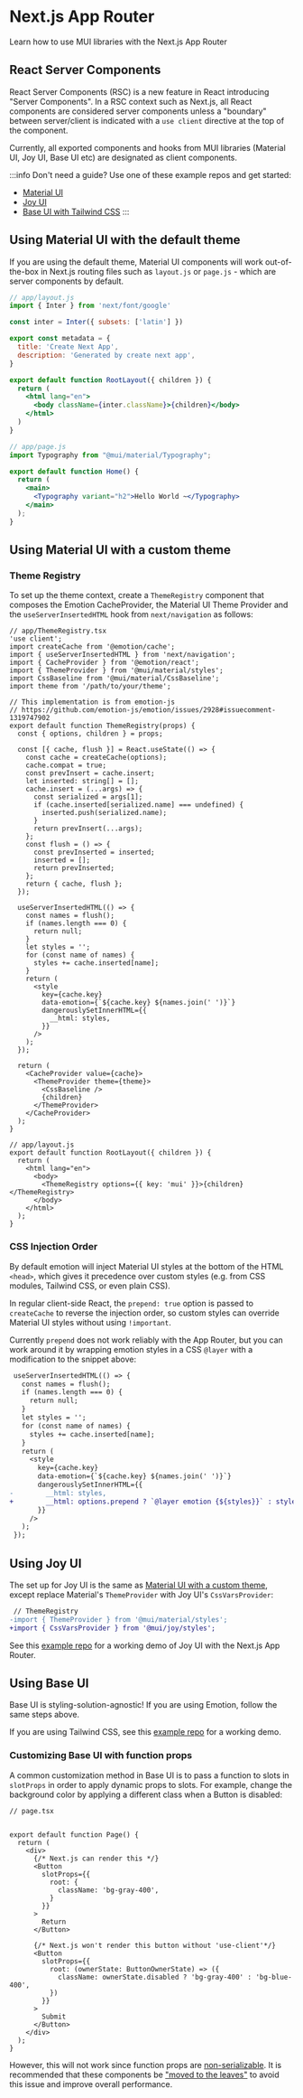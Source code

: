 # Next.js App Router

<p class="description">Learn how to use MUI libraries with the Next.js App Router</p>

## React Server Components

React Server Components (RSC) is a new feature in React introducing "Server Components".
In a RSC context such as Next.js, all React components are considered server components unless a "boundary" between server/client is indicated with a `use client` directive at the top of the component.

Currently, all exported components and hooks from MUI libraries (Material UI, Joy UI, Base UI etc) are designated as client components.

:::info
Don't need a guide? Use one of these example repos and get started:

- [Material UI](https://github.com/mui/material-ui/blob/master/examples/material-next-app-router-ts)
- [Joy UI](https://github.com/mui/material-ui/blob/master/examples/joy-next-app-router-ts)
- [Base UI with Tailwind CSS](https://github.com/mui/material-ui/blob/master/examples/base-next-app-router-tailwind-ts)
:::

## Using Material UI with the default theme

If you are using the default theme, Material UI components will work out-of-the-box in Next.js routing files such as `layout.js` or `page.js` - which are server components by default.

<!-- TODO: investigate whether it still needs an explicit <head/> to prevent FOUC https://github.com/mui/material-ui/issues/34905#issuecomment-1332040656 -->

```jsx
// app/layout.js
import { Inter } from 'next/font/google'

const inter = Inter({ subsets: ['latin'] })

export const metadata = {
  title: 'Create Next App',
  description: 'Generated by create next app',
}

export default function RootLayout({ children }) {
  return (
    <html lang="en">
      <body className={inter.className}>{children}</body>
    </html>
  )
}

// app/page.js
import Typography from "@mui/material/Typography";

export default function Home() {
  return (
    <main>
      <Typography variant="h2">Hello World ~</Typography>
    </main>
  );
}
```

## Using Material UI with a custom theme

### Theme Registry

To set up the theme context, create a `ThemeRegistry` component that composes the Emotion CacheProvider, the Material UI Theme Provider and the `useServerInsertedHTML` hook from `next/navigation` as follows:

```tsx
// app/ThemeRegistry.tsx
'use client';
import createCache from '@emotion/cache';
import { useServerInsertedHTML } from 'next/navigation';
import { CacheProvider } from '@emotion/react';
import { ThemeProvider } from '@mui/material/styles';
import CssBaseline from '@mui/material/CssBaseline';
import theme from '/path/to/your/theme';

// This implementation is from emotion-js
// https://github.com/emotion-js/emotion/issues/2928#issuecomment-1319747902
export default function ThemeRegistry(props) {
  const { options, children } = props;

  const [{ cache, flush }] = React.useState(() => {
    const cache = createCache(options);
    cache.compat = true;
    const prevInsert = cache.insert;
    let inserted: string[] = [];
    cache.insert = (...args) => {
      const serialized = args[1];
      if (cache.inserted[serialized.name] === undefined) {
        inserted.push(serialized.name);
      }
      return prevInsert(...args);
    };
    const flush = () => {
      const prevInserted = inserted;
      inserted = [];
      return prevInserted;
    };
    return { cache, flush };
  });

  useServerInsertedHTML(() => {
    const names = flush();
    if (names.length === 0) {
      return null;
    }
    let styles = '';
    for (const name of names) {
      styles += cache.inserted[name];
    }
    return (
      <style
        key={cache.key}
        data-emotion={`${cache.key} ${names.join(' ')}`}
        dangerouslySetInnerHTML={{
          __html: styles,
        }}
      />
    );
  });

  return (
    <CacheProvider value={cache}>
      <ThemeProvider theme={theme}>
        <CssBaseline />
        {children}
      </ThemeProvider>
    </CacheProvider>
  );
}

// app/layout.js
export default function RootLayout({ children }) {
  return (
    <html lang="en">
      <body>
        <ThemeRegistry options={{ key: 'mui' }}>{children}</ThemeRegistry>
      </body>
    </html>
  );
}
```

### CSS Injection Order

<!-- https://github.com/emotion-js/emotion/issues/3059 -->

By default emotion will inject Material UI styles at the bottom of the HTML `<head>`, which gives it precedence over custom styles (e.g. from CSS modules, Tailwind CSS, or even plain CSS).

In regular client-side React, the `prepend: true` option is passed to `createCache` to reverse the injection order, so custom styles can override Material UI styles without using `!important`.

Currently `prepend` does not work reliably with the App Router, but you can work around it by wrapping emotion styles in a CSS `@layer` with a modification to the snippet above:

```diff
 useServerInsertedHTML(() => {
   const names = flush();
   if (names.length === 0) {
     return null;
   }
   let styles = '';
   for (const name of names) {
     styles += cache.inserted[name];
   }
   return (
     <style
       key={cache.key}
       data-emotion={`${cache.key} ${names.join(' ')}`}
       dangerouslySetInnerHTML={{
-        __html: styles,
+        __html: options.prepend ? `@layer emotion {${styles}}` : styles,
       }}
     />
   );
 });
```

## Using Joy UI

The set up for Joy UI is the same as [Material UI with a custom theme](#using-material-ui-with-a-custom-theme), except replace Material's `ThemeProvider` with Joy UI's `CssVarsProvider`:

```diff
 // ThemeRegistry
-import { ThemeProvider } from '@mui/material/styles';
+import { CssVarsProvider } from '@mui/joy/styles';
```

See this [example repo](https://github.com/mui/material-ui/blob/master/examples/joy-next-app-router-ts) for a working demo of Joy UI with the Next.js App Router.

## Using Base UI

Base UI is styling-solution-agnostic! If you are using Emotion, follow the same steps above.

If you are using Tailwind CSS, see this [example repo](https://github.com/mui/material-ui/blob/master/examples/base-next-app-router-tailwind-ts) for a working demo.

### Customizing Base UI with function props

A common customization method in Base UI is to pass a function to slots in `slotProps` in order to apply dynamic props to slots. For example, change the background color by applying a different class when a Button is disabled:

```tsx
// page.tsx


export default function Page() {
  return (
    <div>
      {/* Next.js can render this */}
      <Button
        slotProps={{
          root: {
            className: 'bg-gray-400',
          }
        }}
      >
        Return
      </Button>

      {/* Next.js won't render this button without 'use-client'*/}
      <Button
        slotProps={{
          root: (ownerState: ButtonOwnerState) => ({
            className: ownerState.disabled ? 'bg-gray-400' : 'bg-blue-400',
          })
        }}
      >
        Submit
      </Button>
    </div>
  );
}

```

However, this will not work since function props are [non-serializable](https://nextjs.org/docs/getting-started/react-essentials#passing-props-from-server-to-client-components-serialization).
It is recommended that these components be ["moved to the leaves"](https://nextjs.org/docs/getting-started/react-essentials#moving-client-components-to-the-leaves) to avoid this issue and improve overall performance.
